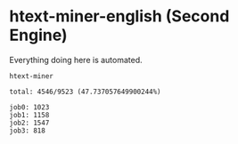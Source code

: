 # htext-miner-english (Second Engine)

Everything doing here is automated.

```
htext-miner

total: 4546/9523 (47.737057649900244%)

job0: 1023
job1: 1158
job2: 1547
job3: 818
```
